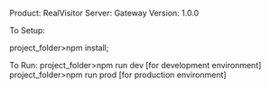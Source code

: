 
Product: RealVisitor 
Server: Gateway
Version: 1.0.0

To Setup:

project_folder>npm install;

To Run:
project_folder>npm run dev [for development environment]
project_folder>npm run prod [for production environment]


